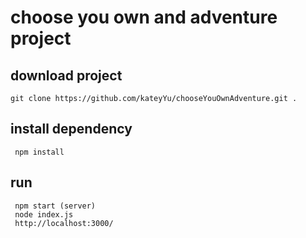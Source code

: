 # choose you own and adventure project
## download project
```
git clone https://github.com/kateyYu/chooseYouOwnAdventure.git .
```
## install dependency
```
 npm install
```
## run
```
 npm start (server)
 node index.js
 http://localhost:3000/
```
